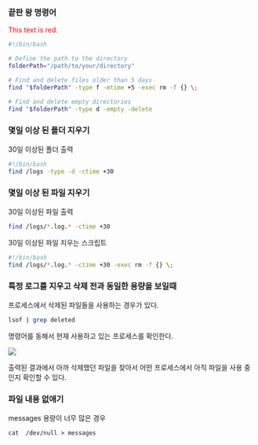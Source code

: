 ### 끝판 왕 명령어

<span style="color: red;">This text is red.</span>


```sh
#!/bin/bash

# Define the path to the directory
folderPath="/path/to/your/directory"

# Find and delete files older than 5 days
find "$folderPath" -type f -mtime +5 -exec rm -f {} \;

# Find and delete empty directories
find "$folderPath" -type d -empty -delete
```

### 몇일 이상 된 폴더 지우기

30일 이상된 폴더 출력

```sh
#!/bin/bash
find /logs -type -d -ctime +30
```


### 몇일 이상 된 파일 지우기

30일 이상된 파일 출력

```sh
find /logs/*.log.* -ctime +30
```

30일 이상된 파일 지우는 스크립트

```sh
#!/bin/bash
find /logs/*.log.* -ctime +30 -exec rm -f {} \;
```

### 특정 로그를 지우고 삭제 전과 동일한 용량을 보일때
 
프로세스에서 삭제된 파일들을 사용하는 경우가 있다.

``` sh
lsof | grep deleted
```

명령어를 동해서 현재 사용하고 있는 프로세스를 확인한다.

<img src="https://user-images.githubusercontent.com/38831314/111253864-39818b80-8657-11eb-83d6-6ef63711c8be.png">

출력된 결과에서 아까 삭제했던 파일을 찾아서 어떤 프로세스에서 아직 파일을 사용 중인지 확인할 수 있다. 

### 파일 내용 없애기

messages 용량이 너무 많은 경우

```
cat  /dev/null > messages
```
